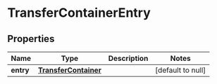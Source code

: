 # TransferContainerEntry

## Properties
Name | Type | Description | Notes
------------ | ------------- | ------------- | -------------
**entry** | [**TransferContainer**](TransferContainer.md) |  | [default to null]


